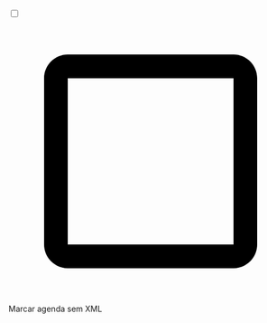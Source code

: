 <label class="MuiFormControlLabel-root"><span class="MuiButtonBase-root MuiIconButton-root jss964 MuiCheckbox-root MuiCheckbox-colorPrimary MuiIconButton-colorPrimary" aria-disabled="false"><span class="MuiIconButton-label"><input class="jss967" type="checkbox" data-indeterminate="false" value=""><svg class="MuiSvgIcon-root" focusable="false" viewBox="0 0 24 24" aria-hidden="true" role="presentation"><path d="M19 5v14H5V5h14m0-2H5c-1.1 0-2 .9-2 2v14c0 1.1.9 2 2 2h14c1.1 0 2-.9 2-2V5c0-1.1-.9-2-2-2z"></path></svg></span><span class="MuiTouchRipple-root"></span></span><span class="MuiTypography-root MuiFormControlLabel-label MuiTypography-body1">Marcar agenda sem XML</span></label>